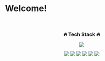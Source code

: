 
<h1> Welcome! </h1>
<br>
<h3 align="center"> 🔥 Tech Stack 🔥 </h3>
<p align='center'>
  <a href="https://github.com/anuraghazra/github-readme-stats">
    <img src="https://github-readme-stats.vercel.app/api/top-langs/?username=nhkiiim&layout=compact&title_color=5e6472&text_color=5e6472"/>
  </a>
</p>

<p align="center">
  <img src="https://img.shields.io/badge/Java-ff595e?style=flat-square&logo=Java&logoColor=white"/></a> 
  <img src="https://img.shields.io/badge/JavaScript-ffca3a?style=flat-square&logo=JavaScript&logoColor=white"/></a>
  <img src="https://img.shields.io/badge/Spring-8ac926?style=flat-square&logo=Spring&logoColor=white"/></a>
  <img src="https://img.shields.io/badge/MySQL-1982c4?style=flat-square&logo=MySQL&logoColor=white"/></a>
  <img src="https://img.shields.io/badge/Vue.js-757bc8?style=flat-square&logo=vue-dot-js&logoColor=white"/></a>
  <img src="https://img.shields.io/badge/AWS-%23FF9900.svg?style=flat-square&logo=amazon-aws&logoColor=white"/>
 </p>
<br>
